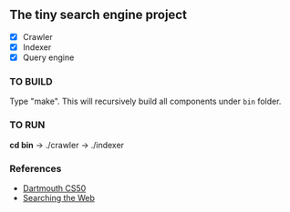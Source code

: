 ## The tiny search engine project
* [x] Crawler
* [x] Indexer
* [x] Query engine

### TO BUILD
Type "make". This will recursively build all components under `bin` folder.

### TO RUN
**cd bin** -> ./crawler -> ./indexer

### References
* [Dartmouth CS50](https://www.cs.dartmouth.edu/~campbell/cs50/)
* [Searching the Web](
https://www.cs.dartmouth.edu/~campbell/cs50/searchingtheweb.pdf)
